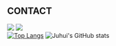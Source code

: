 ## 
## CONTACT
<a href="https://blog.naver.com/eggzuxi99" target="_blank"><img src="https://img.shields.io/badge/Blog-03C75A?style=flat&logo=naver&logoColor=ffffff"/></a>
<img src="https://img.shields.io/badge/eggzuxi99@gmail.com-EA4335?style=flat&logo=gmail&logoColor=ffffff"/>
<br />
[![Top Langs](https://github-readme-stats.vercel.app/api/top-langs/?username=eggzuxi&hide_progress=true)](https://github.com/anuraghazra/github-readme-stats)
![Juhui's GitHub stats](https://github-readme-stats.vercel.app/api?username=eggzuxi&show_icons=true&theme=vue&count_private=true)

<!--
**eggzuxi/eggzuxi** is a ✨ _special_ ✨ repository because its `README.md` (this file) appears on your GitHub profile.

Here are some ideas to get you started:

- 🔭 I’m currently working on ...
- 🌱 I’m currently learning ...
- 👯 I’m looking to collaborate on ...
- 🤔 I’m looking for help with ...
- 💬 Ask me about ...
- 📫 How to reach me: ...
- 😄 Pronouns: ...
- ⚡ Fun fact: ...
-->
